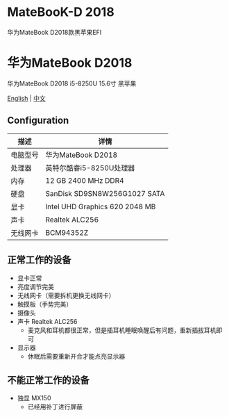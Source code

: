 # MateBooK-D 2018
华为MateBook D2018款黑苹果EFI
# 华为MateBook D2018
华为MateBook D2018 i5-8250U 15.6寸 黑苹果

[English](README.md) | [中文](README_CN.md)

## Configuration

| 描述   | 详情                                                  |
| ------------------- | ------------------------------------------- |
| 电脑型号      | 华为MateBook D2018     |
| 处理器           | 英特尔酷睿i5-8250U处理器     |
| 内存              | 12 GB 2400 MHz DDR4              |
| 硬盘           | SanDisk SD9SN8W256G1027 SATA    |
| 显卡 | Intel UHD Graphics 620 2048 MB                     |
| 声卡         | Realtek ALC256           |
| 无线网卡       | BCM94352Z                        |


## 正常工作的设备

- 显卡正常
- 亮度调节完美
- 无线网卡（需要拆机更换无线网卡）
- 触摸板（手势完美）
- 摄像头
- 声卡 Realtek ALC256
    - 麦克风和耳机都很正常，但是插耳机睡眠唤醒后有问题，重新插拔耳机即可
- 显示器
    - 休眠后需要重新开合才能点亮显示器
  

## 不能正常工作的设备

- 独显 MX150
    - 已经用补丁进行屏蔽
